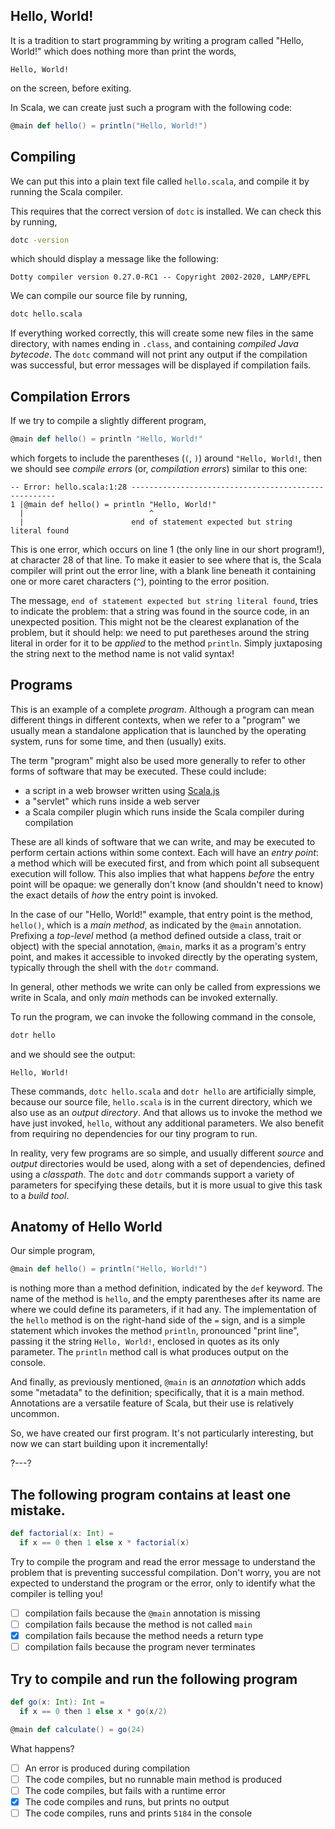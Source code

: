## Hello, World!

It is a tradition to start programming by writing a program called "Hello, World!" which does nothing more than
print the words,
```
Hello, World!
```
on the screen, before exiting.

In Scala, we can create just such a program with the following code:
```scala
@main def hello() = println("Hello, World!")
```

## Compiling

We can put this into a plain text file called `hello.scala`, and compile it by running the Scala compiler.

This requires that the correct version of `dotc` is installed. We can check this by running,
```sh
dotc -version
```
which should display a message like the following:
```
Dotty compiler version 0.27.0-RC1 -- Copyright 2002-2020, LAMP/EPFL
```

We can compile our source file by running,
```sh
dotc hello.scala
```

If everything worked correctly, this will create some new files in the same directory, with names ending in
`.class`, and containing _compiled Java bytecode_. The `dotc` command will not print any output if the
compilation was successful, but error messages will be displayed if compilation fails.

## Compilation Errors

If we try to compile a slightly different program,
```scala
@main def hello() = println "Hello, World!"
```
which forgets to include the parentheses (`(`, `)`) around `"Hello, World!`, then we should see 
_compile errors_ (or, _compilation errors_) similar to this one:
```
-- Error: hello.scala:1:28 -----------------------------------------------------
1 |@main def hello() = println "Hello, World!"
  |                            ^
  |                        end of statement expected but string literal found
```

This is one error, which occurs on line 1 (the only line in our short program!), at character 28 of that line.
To make it easier to see where that is, the Scala compiler will print out the error line, with a blank line
beneath it containing one or more caret characters (`^`), pointing to the error position.

The message, `end of statement expected but string literal found`, tries to indicate the problem: that a string
was found in the source code, in an unexpected position. This might not be the clearest explanation of the
problem, but it should help: we need to put paretheses around the string literal in order for it to be _applied_
to the method `println`. Simply juxtaposing the string next to the method name is not valid syntax!

## Programs

This is an example of a complete _program_. Although a program can mean different things in different contexts,
when we refer to a "program" we usually mean a standalone application that is launched by the operating system,
runs for some time, and then (usually) exits.

The term "program" might also be used more generally to refer to other forms of software that may be executed.
These could include:
- a script in a web browser written using [Scala.js](https://www.scala-js.org/)
- a "servlet" which runs inside a web server
- a Scala compiler plugin which runs inside the Scala compiler during compilation

These are all kinds of software that we can write, and may be executed to perform certain actions within some
context. Each will have an _entry point_: a method which will be executed first, and from which point all
subsequent execution will follow. This also implies that what happens _before_ the entry point will be opaque:
we generally don't know (and shouldn't need to know) the exact details of _how_ the entry point is invoked.

In the case of our "Hello, World!" example, that entry point is the method, `hello()`, which is a _main method_,
as indicated by the `@main` annotation. Prefixing a _top-level_ method (a method defined outside a class, trait 
or object) with the special annotation, `@main`, marks it as a program's entry point, and makes it accessible to
invoked directly by the operating system, typically through the shell with the `dotr` command.

In general, other methods we write can only be called from expressions we write in Scala, and only _main_
methods can be invoked externally.

To run the program, we can invoke the following command in the console,
```sh
dotr hello
```
and we should see the output:
```
Hello, World!
```

These commands, `dotc hello.scala` and `dotr hello` are artificially simple, because our source file,
`hello.scala` is in the current directory, which we also use as an _output directory_. And that allows us to
invoke the method we have just invoked, `hello`, without any additional parameters. We also benefit from 
requiring no dependencies for our tiny program to run.

In reality, very few programs are so simple, and usually different _source_ and _output_ directories would be
used, along with a set of dependencies, defined using a _classpath_. The `dotc` and `dotr` commands support
a variety of parameters for specifying these details, but it is more usual to give this task to a _build tool_.

## Anatomy of Hello World

Our simple program,
```scala
@main def hello() = println("Hello, World!")
```
is nothing more than a method definition, indicated by the `def` keyword. The name of the method is `hello`, and
the empty parentheses after its name are where we could define its parameters, if it had any. The implementation
of the `hello` method is on the right-hand side of the `=` sign, and is a simple statement which invokes the
method `println`, pronounced "print line", passing it the string `Hello, World!`, enclosed in quotes as its only
parameter. The `println` method call is what produces output on the console.

And finally, as previously mentioned, `@main` is an _annotation_ which adds some "metadata" to the definition;
specifically, that it is a main method. Annotations are a versatile feature of Scala, but their use is
relatively uncommon.

So, we have created our first program. It's not particularly interesting, but now we can start building upon it
incrementally!

?---?

## The following program contains at least one mistake.

```scala
def factorial(x: Int) =
  if x == 0 then 1 else x * factorial(x)
```

Try to compile the program and read the error message to understand the problem that is preventing successful
compilation. Don't worry, you are not expected to understand the program or the error, only to identify what the
compiler is telling you!

- [ ] compilation fails because the `@main` annotation is missing
- [ ] compilation fails because the method is not called `main`
- [X] compilation fails because the method needs a return type
- [ ] compilation fails because the program never terminates

## Try to compile and run the following program

```scala
def go(x: Int): Int =
  if x == 0 then 1 else x * go(x/2)

@main def calculate() = go(24)
```

What happens?

 - [ ] An error is produced during compilation
 - [ ] The code compiles, but no runnable main method is produced
 - [ ] The code compiles, but fails with a runtime error
 - [X] The code compiles and runs, but prints no output
 - [ ] The code compiles, runs and prints `5184` in the console
